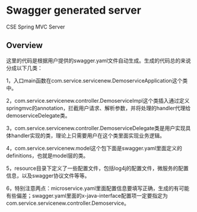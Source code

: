 # Swagger generated server

CSE Spring MVC Server


## Overview
这里的代码是根据用户提供的swagger.yaml文件自动生成。生成的代码总的来说分成以下几类：

1，入口main函数在com.service.servicenew.DemoserviceApplication这个类中。

2，com.service.servicenew.controller.DemoserviceImpl这个类插入通过定义springmvc的annotation，拦截用户请求、解析参数，并将处理的handler代理给demoserviceDelegate类。

3，com.service.servicenew.controller.DemoserviceDelegate类是用户实现具体handler实现的类，理论上只需要用户在这个类里面实现业务逻辑。

4，com.service.servicenew.model这个包下面是swagger.yaml里面定义的definitions，也就是model层的类。

5，resource目录下定义了一些配置文件，包括log4j的配置文件，微服务的配置信息，以及swagger协议文件等等。

6，特别注意两点：microservice.yaml里面配置信息要填写正确，生成的有可能有些偏差；swagger.yaml里面的x-java-interface配置项一定要指定为com.service.servicenew.controller.Demoservice。